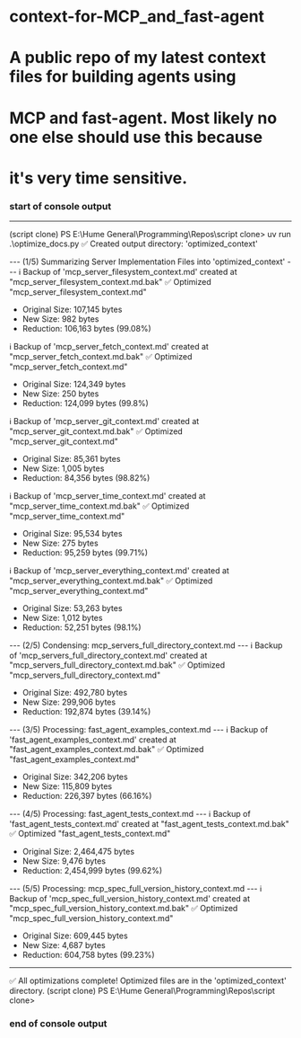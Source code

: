 # context-for-MCP_and_fast-agent
# A public repo of my latest context files for building agents using 
# MCP and fast-agent. Most likely no one else should use this because 
# it's very time sensitive.	

### start of console output ###
---
(script clone) PS E:\Hume General\Programming\Repos\script clone> uv run .\optimize_docs.py
✅ Created output directory: 'optimized_context'

--- (1/5) Summarizing Server Implementation Files into 'optimized_context' ---
ℹ️ Backup of 'mcp_server_filesystem_context.md' created at "mcp_server_filesystem_context.md.bak"
✅ Optimized "mcp_server_filesystem_context.md"
  - Original Size: 107,145 bytes
  - New Size:      982 bytes
  - Reduction:     106,163 bytes (99.08%)

ℹ️ Backup of 'mcp_server_fetch_context.md' created at "mcp_server_fetch_context.md.bak"
✅ Optimized "mcp_server_fetch_context.md"
  - Original Size: 124,349 bytes
  - New Size:      250 bytes
  - Reduction:     124,099 bytes (99.8%)

ℹ️ Backup of 'mcp_server_git_context.md' created at "mcp_server_git_context.md.bak"
✅ Optimized "mcp_server_git_context.md"
  - Original Size: 85,361 bytes
  - New Size:      1,005 bytes
  - Reduction:     84,356 bytes (98.82%)

ℹ️ Backup of 'mcp_server_time_context.md' created at "mcp_server_time_context.md.bak"
✅ Optimized "mcp_server_time_context.md"
  - Original Size: 95,534 bytes
  - New Size:      275 bytes
  - Reduction:     95,259 bytes (99.71%)

ℹ️ Backup of 'mcp_server_everything_context.md' created at "mcp_server_everything_context.md.bak"
✅ Optimized "mcp_server_everything_context.md"
  - Original Size: 53,263 bytes
  - New Size:      1,012 bytes
  - Reduction:     52,251 bytes (98.1%)

--- (2/5) Condensing: mcp_servers_full_directory_context.md ---
ℹ️ Backup of 'mcp_servers_full_directory_context.md' created at "mcp_servers_full_directory_context.md.bak"
✅ Optimized "mcp_servers_full_directory_context.md"
  - Original Size: 492,780 bytes
  - New Size:      299,906 bytes
  - Reduction:     192,874 bytes (39.14%)

--- (3/5) Processing: fast_agent_examples_context.md ---
ℹ️ Backup of 'fast_agent_examples_context.md' created at "fast_agent_examples_context.md.bak"
✅ Optimized "fast_agent_examples_context.md"
  - Original Size: 342,206 bytes
  - New Size:      115,809 bytes
  - Reduction:     226,397 bytes (66.16%)

--- (4/5) Processing: fast_agent_tests_context.md ---
ℹ️ Backup of 'fast_agent_tests_context.md' created at "fast_agent_tests_context.md.bak"
✅ Optimized "fast_agent_tests_context.md"
  - Original Size: 2,464,475 bytes
  - New Size:      9,476 bytes
  - Reduction:     2,454,999 bytes (99.62%)

--- (5/5) Processing: mcp_spec_full_version_history_context.md ---
ℹ️ Backup of 'mcp_spec_full_version_history_context.md' created at "mcp_spec_full_version_history_context.md.bak"
✅ Optimized "mcp_spec_full_version_history_context.md"
  - Original Size: 609,445 bytes
  - New Size:      4,687 bytes
  - Reduction:     604,758 bytes (99.23%)

---
✅ All optimizations complete! Optimized files are in the 'optimized_context' directory.
(script clone) PS E:\Hume General\Programming\Repos\script clone> 
### end of console output ###

